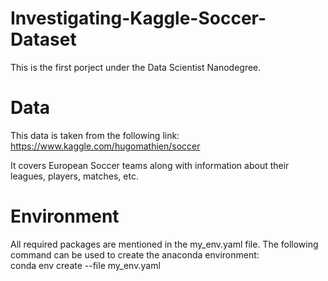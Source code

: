 # Investigating-Kaggle-Soccer-Dataset
This is the first porject under the Data Scientist Nanodegree.

# Data
This data is taken from the following link:
https://www.kaggle.com/hugomathien/soccer

It covers European Soccer teams along with information about their leagues, players, matches, etc.

# Environment
All required packages are mentioned in the my_env.yaml file. The following command can be used to create the anaconda environment:<br>
conda env create --file my_env.yaml
 